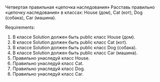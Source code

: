 Четвертая правильная «цепочка наследования»
Расставь правильно «цепочку наследования» в классах: House (дом), Cat (кот), Dog (собака), Car (машина).


Requirements:
1. В классе Solution должен быть public класс House (дом).
2. В классе Solution должен быть public класс Cat (кот).
3. В классе Solution должен быть public класс Dog (собака).
4. В классе Solution должен быть public класс Car (машина).
5. Правильно унаследуй класс House.
6. Правильно унаследуй класс Cat.
7. Правильно унаследуй класс Dog.
8. Правильно унаследуй класс Car.
